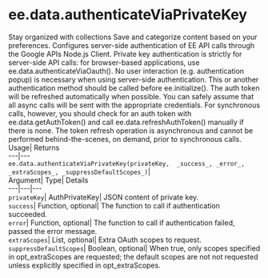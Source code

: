  
#  ee.data.authenticateViaPrivateKey 
Stay organized with collections  Save and categorize content based on your preferences. 
Configures server-side authentication of EE API calls through the Google APIs Node.js Client. Private key authentication is strictly for server-side API calls: for browser-based applications, use ee.data.authenticateViaOauth(). No user interaction (e.g. authentication popup) is necessary when using server-side authentication. 
This or another authentication method should be called before ee.initialize().
The auth token will be refreshed automatically when possible. You can safely assume that all async calls will be sent with the appropriate credentials. For synchronous calls, however, you should check for an auth token with ee.data.getAuthToken() and call ee.data.refreshAuthToken() manually if there is none. The token refresh operation is asynchronous and cannot be performed behind-the-scenes, on demand, prior to synchronous calls.
Usage| Returns  
---|---  
`ee.data.authenticateViaPrivateKey(privateKey,  _success_, _error_, _extraScopes_, _suppressDefaultScopes_)`|   
Argument|  Type| Details  
---|---|---  
`privateKey`| AuthPrivateKey| JSON content of private key.  
`success`| Function, optional| The function to call if authentication succeeded.  
`error`| Function, optional| The function to call if authentication failed, passed the error message.  
`extraScopes`| List, optional| Extra OAuth scopes to request.  
`suppressDefaultScopes`| Boolean, optional| When true, only scopes specified in opt_extraScopes are requested; the default scopes are not not requested unless explicitly specified in opt_extraScopes.  
